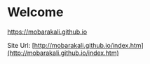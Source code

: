 # Welcome
https://mobarakali.github.io

Site Url: [http://mobarakali.github.io/index.htm](http://mobarakali.github.io/index.htm)
